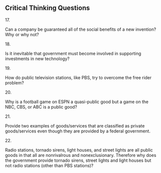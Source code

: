 ## Critical Thinking Questions

17\.

Can a company be guaranteed all of the social benefits of a new
invention? Why or why not?

18\.

Is it inevitable that government must become involved in supporting
investments in new technology?

19\.

How do public television stations, like PBS, try to overcome the free
rider problem?

20\.

Why is a football game on ESPN a quasi-public good but a game on the
NBC, CBS, or ABC is a public good?

21\.

Provide two examples of goods/services that are classified as private
goods/services even though they are provided by a federal government.

22\.

Radio stations, tornado sirens, light houses, and street lights are all
public goods in that all are nonrivalrous and nonexclusionary. Therefore
why does the government provide tornado sirens, street lights and light
houses but not radio stations (other than PBS stations)?
